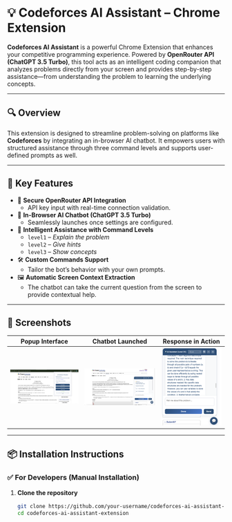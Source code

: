 # 💡 Codeforces AI Assistant – Chrome Extension

**Codeforces AI Assistant** is a powerful Chrome Extension that enhances your competitive programming experience. Powered by **OpenRouter API (ChatGPT 3.5 Turbo)**, this tool acts as an intelligent coding companion that analyzes problems directly from your screen and provides step-by-step assistance—from understanding the problem to learning the underlying concepts.

---

## 🔍 Overview

This extension is designed to streamline problem-solving on platforms like **Codeforces** by integrating an in-browser AI chatbot. It empowers users with structured assistance through three command levels and supports user-defined prompts as well.

---

## 🚀 Key Features

- 🔐 **Secure OpenRouter API Integration**
  - API key input with real-time connection validation.
- 💬 **In-Browser AI Chatbot (ChatGPT 3.5 Turbo)**
  - Seamlessly launches once settings are configured.
- 🧠 **Intelligent Assistance with Command Levels**
  - `level1` – *Explain the problem*
  - `level2` – *Give hints*
  - `level3` – *Show concepts*
- 🛠️ **Custom Commands Support**
  - Tailor the bot’s behavior with your own prompts.
- 🖼️ **Automatic Screen Context Extraction**
  - The chatbot can take the current question from the screen to provide contextual help.

---

## 📸 Screenshots

| Popup Interface | Chatbot Launched | Response in Action |
|------------------|------------------|---------------------|
| ![Popup](screenshots/popup.png) | ![Chatbot](screenshots/chatbot.png) | ![Response](screenshots/response.png) |

---

## 📦 Installation Instructions

### ✅ For Developers (Manual Installation)

1. **Clone the repository**
   ```bash
   git clone https://github.com/your-username/codeforces-ai-assistant-extension.git
   cd codeforces-ai-assistant-extension
